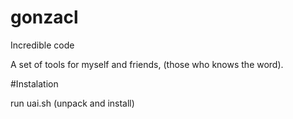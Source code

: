 # gonzacl
Incredible code

A set of tools for myself and friends, (those who knows the word).


#Instalation

run uai.sh (unpack and install)
